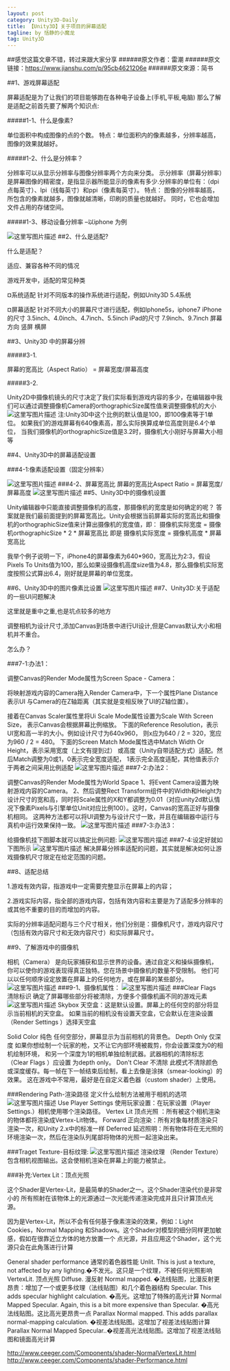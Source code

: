 ```yaml
---
layout: post
category: Unity3D-Daily
title: 【Unity3D】关于项目的屏幕适配
tagline: by 恬静的小魔龙
tag: Unity3D
---
```



##感觉这篇文章不错，转过来跟大家分享
######原文作者：雷潮
######原文链接：https://www.jianshu.com/p/95cb4621206e
######原文來源：简书


##1、游戏屏幕适配

屏幕适配是为了让我们的项目能够跑在各种电子设备上(手机,平板,电脑)
那么了解是适配之前首先要了解两个知识点:

#####1-1、什么是像素?

单位面积中构成图像的点的个数。
特点：单位面积内的像素越多，分辨率越高，图像的效果就越好。

#####1-2、什么是分辨率？

分辨率可以从显示分辨率与图像分辨率两个方向来分类。
示分辨率（屏幕分辨率）是屏幕图像的精密度，是指显示器所能显示的像素有多少.分辨率的单位有：（dpi点每英寸）、lpi（线每英寸）和ppi（像素每英寸）。
特点：
图像的分辨率越高，所包含的像素就越多，图像就越清晰，印刷的质量也就越好。
同时，它也会增加文件占用的存储空间。

#####1-3、移动设备分辨率 –以iphone 为例


![这里写图片描述](https://img-blog.csdn.net/20180606154459281?watermark/2/text/aHR0cHM6Ly9ibG9nLmNzZG4ubmV0L3E3NjQ0MjQ1Njc=/font/5a6L5L2T/fontsize/400/fill/I0JBQkFCMA==/dissolve/70)
##2、什么是适配?

什么是适配？

适应、兼容各种不同的情况

游戏开发中，适配的常见种类

¤系统适配
针对不同版本的操作系统进行适配，例如Unity3D 5.4系统

¤屏幕适配
针对不同大小的屏幕尺寸进行适配，例如Iphone5s，iphone7
iPhone的尺寸
3.5inch、4.0inch、4.7inch、5.5inch
iPad的尺寸
7.9inch、9.7inch
屏幕方向
竖屏
横屏

##3、Unity3D 中的屏幕分辨

#####3-1.

屏幕的宽高比（Aspect Ratio） = 屏幕宽度/屏幕高度

#####3-2.

Unity2D中摄像机镜头的尺寸决定了我们实际看到游戏内容的多少，在编辑器中我们可以通过调整摄像机Camera的orthographicSize属性值来调整摄像机的大小
![这里写图片描述](https://img-blog.csdn.net/20180606154718843?watermark/2/text/aHR0cHM6Ly9ibG9nLmNzZG4ubmV0L3E3NjQ0MjQ1Njc=/font/5a6L5L2T/fontsize/400/fill/I0JBQkFCMA==/dissolve/70)
注:Unity3D中这个比例的默认值是100，即100像素等于1单位。
如果我们的游戏屏幕有640像素高，那么实际换算成单位高度则是6.4个单位，
当我们摄像机的orthographicSize值是3.2时，摄像机大小刚好与屏幕大小相等

##4、Unity3D中的屏幕适配设置

###4-1:像素适配设置（固定分辨率）

![这里写图片描述](https://img-blog.csdn.net/2018060615475311?watermark/2/text/aHR0cHM6Ly9ibG9nLmNzZG4ubmV0L3E3NjQ0MjQ1Njc=/font/5a6L5L2T/fontsize/400/fill/I0JBQkFCMA==/dissolve/70)
###4-2、屏幕宽高比
屏幕的宽高比Aspect Ratio = 屏幕宽度/屏幕高度
![这里写图片描述](https://img-blog.csdn.net/20180606154811428?watermark/2/text/aHR0cHM6Ly9ibG9nLmNzZG4ubmV0L3E3NjQ0MjQ1Njc=/font/5a6L5L2T/fontsize/400/fill/I0JBQkFCMA==/dissolve/70)
##5、Unity3D中的摄像机设置

Unity编辑器中只能直接调整摄像机的高度，那摄像机的宽度是如何确定的呢？
答案就是我们最前面提到的屏幕宽高比。Unity会根据当前屏幕实际的宽高比和摄像机的orthographicSize值来计算出摄像机的宽度值，即：
摄像机实际宽度 = 摄像机orthographicSize * 2 * 屏幕宽高比
即是
摄像机实际宽度 = 摄像机高度 * 屏幕宽高比

我举个例子说明一下，iPhone4的屏幕像素为640*960，宽高比为2:3，假设Pixels To Units值为100，那么如果设摄像机高度size值为4.8，那么摄像机实际宽度按照公式算出6.4，刚好就是屏幕的单位宽度。

##6、Unity3D中的图片像素比设置
![这里写图片描述](https://img-blog.csdn.net/20180606154842986?watermark/2/text/aHR0cHM6Ly9ibG9nLmNzZG4ubmV0L3E3NjQ0MjQ1Njc=/font/5a6L5L2T/fontsize/400/fill/I0JBQkFCMA==/dissolve/70)
##7、Unity3D:关于适配的一些UI问题解决

这里就是重中之重,也是坑点较多的地方

调整相机为设计尺寸,添加Canvas到场景中进行UI设计,但是Canvas默认大小和相机并不重合。

怎么办？

###7-1:办法1：

调整Canvas的Render Mode属性为Screen Space - Camera：

将映射游戏内容的Camera拖入Render Camera中，下一个属性Plane Distance表示UI
与Camera的在Z轴距离（其实就是变相反映了UI的Z轴位置）。

接着在Canvas Scaler属性里将Ui Scale Mode属性设置为Scale With Screen Size，
表示Canvas会根据屏幕比例缩放。
下面的Reference Resolution，表示UI宽和高一半的大小。例如设计尺寸为640x960，
则x应为640 / 2 = 320，宽应为960 / 2 = 480。
下面的Screen Match Mode属性选中Match Width Or Height，表示采用宽度（上文有提到过）
或高度（Unity自带适配方式）适配。然后Match调整为0或1，0表示完全宽度适配，
1表示完全高度适配，其他值表示介于两者之间采用比例适配
![这里写图片描述](https://img-blog.csdn.net/20180606154955101?watermark/2/text/aHR0cHM6Ly9ibG9nLmNzZG4ubmV0L3E3NjQ0MjQ1Njc=/font/5a6L5L2T/fontsize/400/fill/I0JBQkFCMA==/dissolve/70)
###7-2:办法2：

调整Canvas的Render Mode属性为World Space
1、将Event Camera设置为映射游戏内容的Camera。
2、然后调整Rect Transform组件中的Width和Height为设计尺寸的宽和高，同时将Scale属性的X和Y都调整为0.01（对应unity2d默认情况下像素Pixels与引擎单位Unit对应比例100）。这时，Canvas的宽高正好与摄像机相同。
这两种方法都可以将UI调整为与设计尺寸一致，并且在编辑器中运行与真机中运行效果保持一致。
![这里写图片描述](https://img-blog.csdn.net/20180606155016284?watermark/2/text/aHR0cHM6Ly9ibG9nLmNzZG4ubmV0L3E3NjQ0MjQ1Njc=/font/5a6L5L2T/fontsize/400/fill/I0JBQkFCMA==/dissolve/70)
###7-3:办法3：

给摄像机挂下图脚本就可以搞定比例问题:
![这里写图片描述](https://img-blog.csdn.net/20180606155033755?watermark/2/text/aHR0cHM6Ly9ibG9nLmNzZG4ubmV0L3E3NjQ0MjQ1Njc=/font/5a6L5L2T/fontsize/400/fill/I0JBQkFCMA==/dissolve/70)
###7-4:设定好就如下图所示
![这里写图片描述](https://img-blog.csdn.net/20180606155052577?watermark/2/text/aHR0cHM6Ly9ibG9nLmNzZG4ubmV0L3E3NjQ0MjQ1Njc=/font/5a6L5L2T/fontsize/400/fill/I0JBQkFCMA==/dissolve/70)
解决屏幕分辨率适配的问题，其实就是解决如何让游戏摄像机尺寸限定在给定范围的问题。

##8、适配总结

1.游戏有效内容，指游戏中一定需要完整显示在屏幕上的内容；

2.游戏实际内容，指全部的游戏内容，包括有效内容和主要是为了适配多分辨率的或其他不重要的目的而增加的内容。

实际的分辨率适配问题与三个尺寸相关，他们分别是：摄像机尺寸，游戏内容尺寸（包括有效内容尺寸和无效内容尺寸）和实际屏幕尺寸。

##9、了解游戏中的摄像机

相机（Camera）
是向玩家捕获和显示世界的设备。通过自定义和操纵摄像机，
你可以使你的游戏表现得真正独特。您在场景中摄像机的数量不受限制。
他们可以以任何顺序设定放置在屏幕上的任何地方，或在屏幕的某些部分。
![这里写图片描述](https://img-blog.csdn.net/20180606155117148?watermark/2/text/aHR0cHM6Ly9ibG9nLmNzZG4ubmV0L3E3NjQ0MjQ1Njc=/font/5a6L5L2T/fontsize/400/fill/I0JBQkFCMA==/dissolve/70)
###9-1、摄像机属性：
![这里写图片描述](https://img-blog.csdn.net/20180606155142931?watermark/2/text/aHR0cHM6Ly9ibG9nLmNzZG4ubmV0L3E3NjQ0MjQ1Njc=/font/5a6L5L2T/fontsize/400/fill/I0JBQkFCMA==/dissolve/70)
###Clear Flags 清除标识
确定了屏幕哪些部分将被清除，方便多个摄像机画不同的游戏元素
![这里写图片描述](https://img-blog.csdn.net/20180606155154842?watermark/2/text/aHR0cHM6Ly9ibG9nLmNzZG4ubmV0L3E3NjQ0MjQ1Njc=/font/5a6L5L2T/fontsize/400/fill/I0JBQkFCMA==/dissolve/70)
Skybox 天空盒：这是默认设置。屏幕上的任何空的部分将显示当前相机的天空盒。
如果当前的相机没有设置天空盒，它会默认在渲染设置（Render Settings ）选择天空盒

Solid Color 纯色
任何空部分，屏幕显示为当前相机的背景色。
Depth Only 仅深度
如果你想绘制一个玩家的枪，又不让它内部环境被裁剪，你会设置深度为0的相机绘制环境，
和另一个深度为1的相机单独绘制武器。武器相机的清除标志（Clear Flags ）应设置 为depth only。
Don't Clear 不清除
此模式不清除颜色或深度缓存。每一帧在下一帧结束后绘制，看上去像是涂抹（smear-looking）的效果。
这在游戏中不常用，最好是在自定义着色器（custom shader）上使用。

###Rendering Path-渲染路径
定义什么绘制方法被用于相机的选项
![这里写图片描述](https://img-blog.csdn.net/20180606155213204?watermark/2/text/aHR0cHM6Ly9ibG9nLmNzZG4ubmV0L3E3NjQ0MjQ1Njc=/font/5a6L5L2T/fontsize/400/fill/I0JBQkFCMA==/dissolve/70)
Use Player Settings 使用玩家设置：在玩家设置（Player Settings.）相机使用哪个渲染路径。
Vertex Lit 顶点光照 ：所有被这个相机渲染的物体都将渲染成Vertex-Lit物体。
Forward 正向渲染：所有对象每材质渲染只渲染一次，和Unity 2.x中的标准一样
Deferred 延迟照明：所有物体将在无光照的环境渲染一次，然后在渲染队列尾部将物体的光照一起渲染出来。

###Traget Texture-目标纹理:
![这里写图片描述](https://img-blog.csdn.net/20180606155250901?watermark/2/text/aHR0cHM6Ly9ibG9nLmNzZG4ubmV0L3E3NjQ0MjQ1Njc=/font/5a6L5L2T/fontsize/400/fill/I0JBQkFCMA==/dissolve/70)
渲染纹理 （Render Texture）包含相机视图输出。这会使相机渲染在屏幕上的能力被禁止。

###补充:Vertex Lit：顶点光照

这个Shader是Vertex-Lit，是最简单的Shader之一。这个Shader渲染代价是非常小的
所有照射在该物体上的光源通过一次光能传递渲染完成并且只计算顶点光源。

因为是Vertex-Lit，所以不会有任何基于像素渲染的效果，例如：Light Cookies，Normal Mapping
和Shadows。这个Shader对模型的细分同样更加敏感，假如在很靠近立方体的地方放置一个
点光源，并且应用这个Shader，这个光源只会在此角落进行计算

General shader performance 通常的着色器性能
Unlit. This is just a texture, not affected by any lighting.�不发光。这只是一个纹理，不被任何光照影响
VertexLit. 顶点光照
Diffuse. 漫反射
Normal mapped. �法线贴图，比漫反射更昂贵：增加了一个或更多纹理（法线贴图）和几个着色器结构
Specular. This adds specular highlight calculation. �高光。这增加了特殊的高光计算
Normal Mapped Specular. Again, this is a bit more expensive than Specular. �高光法线贴图。这比高光更昂贵一点
Parallax Normal mapped. This adds parallax normal-mapping calculation. �视差法线贴图。这增加了视差法线贴图计算
Parallax Normal Mapped Specular..�视差高光法线贴图。这增加了视差法线贴图和镜面高光计算

http://www.ceeger.com/Components/shader-NormalVertexLit.html
http://www.ceeger.com/Components/shader-Performance.html
